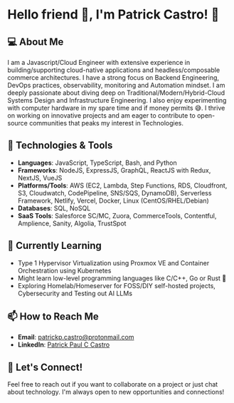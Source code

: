 # Hello friend 👋, I'm Patrick Castro! 🤖

## 💻 About Me

I am a Javascript/Cloud Engineer with extensive experience in building/supporting cloud-native applications and headless/composable commerce architectures. I have a strong focus on Backend Engineering, DevOps practices, observability, monitoring and Automation mindset. I am deeply passionate about diving deep on Traditional/Modern/Hybrid-Cloud Systems Design and Infrastructure Engineering. I also enjoy experimenting with computer hardware in my spare time and if money permits 😅. I thrive on working on innovative projects and am eager to contribute to open-source communities that peaks my interest in Technologies.

## 🔧 Technologies & Tools

- **Languages**: JavaScript, TypeScript, Bash, and Python
- **Frameworks**: NodeJS, ExpressJS, GraphQL, ReactJS with Redux, NextJS, VueJS
- **Platforms/Tools**: AWS (EC2, Lambda, Step Functions, RDS, Cloudfront, S3, Cloudwatch, CodePipeline, SNS/SQS, DynamoDB), Serverless Framework, Netlify, Vercel, Docker, Linux (CentOS/RHEL/Debian)
- **Databases**: SQL, NoSQL
- **SaaS Tools**: Salesforce SC/MC, Zuora, CommerceTools, Contentful, Amplience, Sanity, Algolia, TrustSpot

## 🌱 Currently Learning

- Type 1 Hypervisor Virtualization using Proxmox VE and Container Orchestration using Kubernetes
- Might learn low-level programming languages like C/C++, Go or Rust 🤔
- Exploring Homelab/Homeserver for FOSS/DIY self-hosted projects, Cybersecurity and Testing out AI LLMs

## 📫 How to Reach Me

- **Email**: [patrickp.castro@protonmail.com](mailto:patrickp.castro@protonmail.com)
- **LinkedIn**: [Patrick Paul C Castro](https://www.linkedin.com/in/patrickpcastro)

## 🤝 Let's Connect!

Feel free to reach out if you want to collaborate on a project or just chat about technology. I'm always open to new opportunities and connections!
